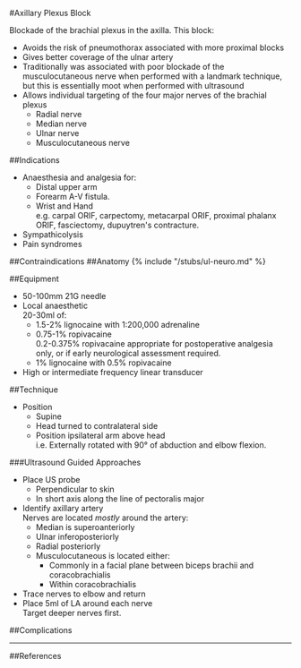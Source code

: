 #Axillary Plexus Block

Blockade of the brachial plexus in the axilla. This block:
* Avoids the risk of pneumothorax associated with more proximal blocks
* Gives better coverage of the ulnar artery
* Traditionally was associated with poor blockade of the musculocutaneous nerve when performed with a landmark technique, but this is essentially moot when performed with ultrasound
* Allows individual targeting of the four major nerves of the brachial plexus
	* Radial nerve
	* Median nerve
	* Ulnar nerve
	* Musculocutaneous nerve

##Indications
* Anaesthesia and analgesia for:
	* Distal upper arm
	* Forearm A-V fistula.
	* Wrist and Hand  
	e.g. carpal ORIF, carpectomy, metacarpal ORIF, proximal phalanx ORIF, fasciectomy, dupuytren's contracture.
* Sympathicolysis
* Pain syndromes

##Contraindications
##Anatomy
{% include "/stubs/ul-neuro.md" %}

##Equipment
* 50-100mm 21G needle
* Local anaesthetic  
20-30ml of:
	* 1.5-2% lignocaine with 1:200,000 adrenaline
	* 0.75-1% ropivacaine  
	0.2-0.375% ropivacaine appropriate for postoperative analgesia only, or if early neurological assessment required.
	* 1% lignocaine with 0.5% ropivacaine
* High or intermediate frequency linear transducer


##Technique
* Position
	* Supine
	* Head turned to contralateral side
	* Position ipsilateral arm above head  
	i.e. Externally rotated with 90° of abduction and elbow flexion.

###Ultrasound Guided Approaches
* Place US probe
	* Perpendicular to skin
	* In short axis along the line of pectoralis major
* Identify axillary artery  
Nerves are located *mostly* around the artery:
	* Median is superoanteriorly
	* Ulnar inferoposteriorly
	* Radial posteriorly
	* Musculocutaneous is located either:
		* Commonly in a facial plane between biceps brachii and coracobrachialis
		* Within coracobrachialis
* Trace nerves to elbow and return
* Place 5ml of LA around each nerve  
Target deeper nerves first.
	

##Complications

---
##References

